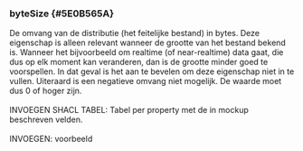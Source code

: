 ### byteSize {#5E0B565A}
De omvang van de distributie (het feitelijke bestand) in bytes. Deze eigenschap is alleen relevant wanneer de grootte van het bestand bekend is. Wanneer het bijvoorbeeld om realtime (of near-realtime) data gaat, die dus op elk moment kan veranderen, dan is de grootte minder goed te voorspellen. In dat geval is het aan te bevelen om deze eigenschap niet in te vullen.
Uiteraard is een negatieve omvang niet mogelijk. De waarde moet dus 0 of hoger zijn.
<br/>
<br/>
INVOEGEN SHACL TABEL: Tabel per property met de in mockup beschreven velden.
<br/>
<br/>
INVOEGEN: voorbeeld
